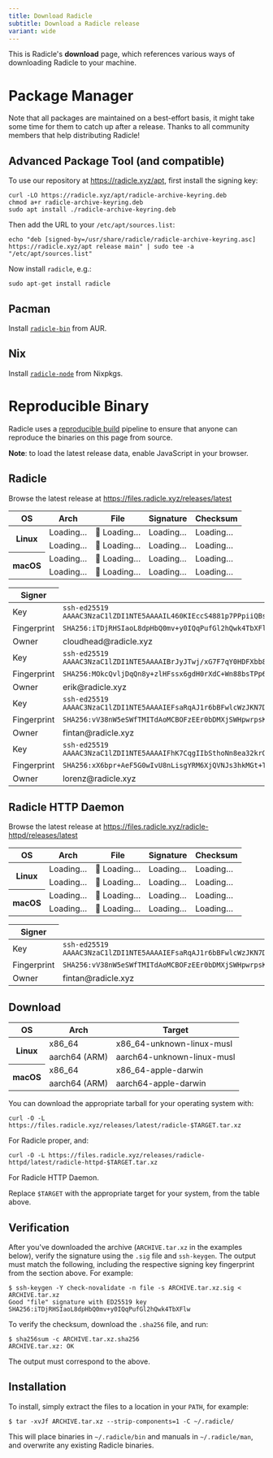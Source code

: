 ```yaml
---
title: Download Radicle
subtitle: Download a Radicle release
variant: wide
---
```

This is Radicle's <strong class="highlight">download</strong> page,
which references various ways of downloading Radicle to your machine.

# Package Manager

Note that all packages are maintained on a best-effort basis,
it might take some time for them to catch up after a release.
Thanks to all community members that help distributing Radicle!

## Advanced Package Tool (and compatible)

To use our repository at <https://radicle.xyz/apt>,
first install the signing key:
```
curl -LO https://radicle.xyz/apt/radicle-archive-keyring.deb
chmod a+r radicle-archive-keyring.deb
sudo apt install ./radicle-archive-keyring.deb
```
Then add the URL to your `/etc/apt/sources.list`:
```
echo "deb [signed-by=/usr/share/radicle/radicle-archive-keyring.asc] https://radicle.xyz/apt release main" | sudo tee -a  "/etc/apt/sources.list"
```
Now install `radicle`, e.g.:
```
sudo apt-get install radicle
```

## Pacman

Install [`radicle-bin`](https://aur.archlinux.org/packages?O=0&K=radicle) from AUR.

## Nix

Install [`radicle-node`](https://search.nixos.org/packages?show=radicle-node&query=radicle) from Nixpkgs.

# Reproducible Binary

Radicle uses a [reproducible build][rb] pipeline to ensure that anyone can
reproduce the binaries on this page from source.

[rb]: https://reproducible-builds.org/

<noscript>
  <p class="notice">
    <strong>Note</strong>: to load the latest release data, enable JavaScript in your browser.
  </p>
</noscript>

<p id="radicle-release-header" class="loading">
  <span class="release-loader"></span>
  <span>
    <h2 id="radicle-release-name">Radicle</h2>
    <p id="radicle-release-info"><!-- Dynamic --></p>
  </span>
</p>

<noscript>
  <p>
    Browse the latest release at
    <a href="https://files.radicle.xyz/releases/latest">https://files.radicle.xyz/releases/latest</a>
  </p>
</noscript>

<table class="hidden loading" id="radicle-releases">
  <thead>
    <th scope="col">OS</th>
    <th scope="col" class="desktop">Arch</th>
    <th scope="col">File</th>
    <th scope="col">Signature</th>
    <th scope="col">Checksum</th>
  </thead>
  <tr data-release-arch="x86_64" data-release-binary="unknown-linux-musl">
    <th scope="row" rowspan="2">Linux</th>
    <td class="release-arch desktop">Loading…</td>
    <td>💾 <a class="release-url">Loading…</a></td>
    <td><a class="release-sig">Loading…</a></td>
    <td><a class="release-checksum">Loading…</a></td>
  </tr>
  <tr data-release-arch="aarch64" data-release-binary="unknown-linux-musl">
    <td class="release-arch desktop">Loading…</td>
    <td>💾 <a class="release-url">Loading…</a></td>
    <td><a class="release-sig">Loading…</a></td>
    <td><a class="release-checksum">Loading…</a></td>
  </tr>
  <tr data-release-arch="x86_64" data-release-binary="apple-darwin">
    <th scope="row" rowspan="2">macOS</th>
    <td class="release-arch desktop">Loading…</td>
    <td>💾 <a class="release-url">Loading…</a></td>
    <td><a class="release-sig">Loading…</a></td>
    <td><a class="release-checksum">Loading…</a></td>
  </tr>
  <tr data-release-arch="aarch64" data-release-binary="apple-darwin">
    <td class="release-arch desktop">Loading…</td>
    <td>💾 <a class="release-url">Loading…</a></td>
    <td><a class="release-sig">Loading…</a></td>
    <td><a class="release-checksum">Loading…</a></td>
  </tr>
</table>

<table>
  <thead><th>Signer</th></thead>
  <tr><td>Key</td><td><code>ssh-ed25519 AAAAC3NzaC1lZDI1NTE5AAAAIL460KIEccS4881p7PPpiiQBsxF+H5tgC6De6crw9rbU</code></td></tr>
  <tr><td>Fingerprint</td><td><code>SHA256:iTDjRHSIaoL8dpHbQ0mv+y0IQqPufGl2hQwk4TbXFlw</code></td></tr>
  <tr><td>Owner</td><td>cloudhead@radicle.xyz</td></tr>
  <tr><td>Key</td><td><code>ssh-ed25519 AAAAC3NzaC1lZDI1NTE5AAAAIBrJyJTwj/xG7F7qY0HDFXbb8A+xNNH8eILQ8hlvKW7/</code></td></tr>
  <tr><td>Fingerprint</td><td><code>SHA256:MOkcQvljDqQn8y+zlHFssx6gdH0rXdC+Wn88bsTPp6g</code></td></tr>
  <tr><td>Owner</td><td>erik@radicle.xyz</td></tr>
  <tr><td>Key</td><td><code>ssh-ed25519 AAAAC3NzaC1lZDI1NTE5AAAAIEFsaRqAJ1r6bBFwlcWzJKN7DdjItQDumCNc0wqw6Dvk</code></td></tr>
  <tr><td>Fingerprint</td><td><code>SHA256:vV38nW5eSWfTMITdAoMCBOFzEEr0bDMXjSWHpwrpsKY</code></td></tr>
  <tr><td>Owner</td><td>fintan@radicle.xyz</td></tr>
  <tr><td>Key</td><td><code>ssh-ed25519 AAAAC3NzaC1lZDI1NTE5AAAAIFhK7CqgIIbSthoNn8ea32krOnMzC807Z+PpBkR2YOVj</code></td></tr>
  <tr><td>Fingerprint</td><td><code>SHA256:xX6bpr+AeF5G0wIvU8nLisgYRM6XjQVNJs3hkMGt+T0</code></td></tr>
  <tr><td>Owner</td><td>lorenz@radicle.xyz</td></tr>
</table>

<p id="radicle-httpd-release-header" class="loading">
  <span class="release-loader"></span>
  <span>
    <h2 id="radicle-httpd-release-name">Radicle HTTP Daemon</h2>
    <p id="radicle-httpd-release-info"><!-- Dynamic --></p>
  </span>
</p>

<noscript>
  <p>
    Browse the latest release at
    <a href="https://files.radicle.xyz/releases/radicle-httpd/latest">https://files.radicle.xyz/radicle-httpd/releases/latest</a>
  </p>
</noscript>

<table class="hidden loading" id="radicle-httpd-releases">
  <thead>
    <th scope="col">OS</th>
    <th scope="col" class="desktop">Arch</th>
    <th scope="col">File</th>
    <th scope="col">Signature</th>
    <th scope="col">Checksum</th>
  </thead>
  <tr data-release-arch="x86_64" data-release-binary="unknown-linux-musl">
    <th scope="row" rowspan="2">Linux</th>
    <td class="release-arch desktop">Loading…</td>
    <td>💾 <a class="release-url">Loading…</a></td>
    <td><a class="release-sig">Loading…</a></td>
    <td><a class="release-checksum">Loading…</a></td>
  </tr>
  <tr data-release-arch="aarch64" data-release-binary="unknown-linux-musl">
    <td class="release-arch desktop">Loading…</td>
    <td>💾 <a class="release-url">Loading…</a></td>
    <td><a class="release-sig">Loading…</a></td>
    <td><a class="release-checksum">Loading…</a></td>
  </tr>
  <tr data-release-arch="x86_64" data-release-binary="apple-darwin">
    <th scope="row" rowspan="2">macOS</th>
    <td class="release-arch desktop">Loading…</td>
    <td>💾 <a class="release-url">Loading…</a></td>
    <td><a class="release-sig">Loading…</a></td>
    <td><a class="release-checksum">Loading…</a></td>
  </tr>
  <tr data-release-arch="aarch64" data-release-binary="apple-darwin">
    <td class="release-arch desktop">Loading…</td>
    <td>💾 <a class="release-url">Loading…</a></td>
    <td><a class="release-sig">Loading…</a></td>
    <td><a class="release-checksum">Loading…</a></td>
  </tr>
</table>

<table>
  <thead><th>Signer</th></thead>
  <tr><td>Key</td><td><code>ssh-ed25519 AAAAC3NzaC1lZDI1NTE5AAAAIEFsaRqAJ1r6bBFwlcWzJKN7DdjItQDumCNc0wqw6Dvk</code></td></tr>
  <tr><td>Fingerprint</td><td><code>SHA256:vV38nW5eSWfTMITdAoMCBOFzEEr0bDMXjSWHpwrpsKY</code></td></tr>
  <tr><td>Owner</td><td>fintan@radicle.xyz</td></tr>
</table>

## Download

<table>
  <thead>
    <th scope="col">OS</th>
    <th scope="col">Arch</th>
    <th scope="col">Target</th>
  </thead>
  <tr data-release-arch="x86_64" data-release-binary="unknown-linux-musl">
    <th scope="row" rowspan="2">Linux</th>
    <td>x86_64</td>
    <td>x86_64-unknown-linux-musl</td>
  </tr>
  <tr data-release-arch="aarch64" data-release-binary="unknown-linux-musl">
    <td>aarch64 (ARM)</td>
    <td>aarch64-unknown-linux-musl</td>
  </tr>
  <tr data-release-arch="x86_64" data-release-binary="apple-darwin">
    <th scope="row" rowspan="2">macOS</th>
    <td>x86_64</td>
    <td>x86_64-apple-darwin</td>
  </tr>
  <tr data-release-arch="aarch64" data-release-binary="apple-darwin">
    <td>aarch64 (ARM)</td>
    <td>aarch64-apple-darwin</td>
  </tr>
</table>

You can download the appropriate tarball for your operating system with:

    curl -O -L https://files.radicle.xyz/releases/latest/radicle-$TARGET.tar.xz

For Radicle proper, and:

    curl -O -L https://files.radicle.xyz/releases/radicle-httpd/latest/radicle-httpd-$TARGET.tar.xz

For Radicle HTTP Daemon.

Replace `$TARGET` with the appropriate target for your system, from the table
above.

## Verification

After you've downloaded the archive (`ARCHIVE.tar.xz` in the examples below),
verify the signature using the `.sig` file and `ssh-keygen`. The output must
match the following, including the respective signing key fingerprint from
the section above. For example:

    $ ssh-keygen -Y check-novalidate -n file -s ARCHIVE.tar.xz.sig < ARCHIVE.tar.xz
    Good "file" signature with ED25519 key SHA256:iTDjRHSIaoL8dpHbQ0mv+y0IQqPufGl2hQwk4TbXFlw

To verify the checksum, download the `.sha256` file, and run:

    $ sha256sum -c ARCHIVE.tar.xz.sha256
    ARCHIVE.tar.xz: OK

The output must correspond to the above.

## Installation

To install, simply extract the files to a location in your `PATH`, for example:

    $ tar -xvJf ARCHIVE.tar.xz --strip-components=1 -C ~/.radicle/

This will place binaries in `~/.radicle/bin` and manuals in `~/.radicle/man`,
and overwrite any existing Radicle binaries.

<script>
  getRelease("Radicle", "https://files.radicle.xyz/releases/latest", "radicle");
  getRelease("Radicle HTTP Daemon", "https://files.radicle.xyz/releases/radicle-httpd/latest", "radicle-httpd");

  function getRelease(name, urlBase, releaseId) {
      const releases = document.getElementById(`${releaseId}-releases`);
      releases.classList.remove("hidden");

      fetch(`${urlBase}/${releaseId}.json`)
        .then(res => res.json())
        .then(data => {
          const version = data.version;
          const commit = data.commit;
          const release = document.getElementById(`${releaseId}-release-header`);
          const releaseName = document.getElementById(`${releaseId}-release-name`);
          const releaseInfo = document.getElementById(`${releaseId}-release-info`);

          document.querySelectorAll(`#${releaseId}-releases [data-release-binary]`).forEach((row) => {
            const arch = row.dataset.releaseArch;
            const binary = row.dataset.releaseBinary;
            const archive = `${releaseId}-${version}-${arch}-${binary}.tar.xz`;
            const url = `${urlBase}/${archive}`;

            row.querySelector(".release-arch").innerText = arch;
            row.querySelector(".release-url").innerText = archive;
            row.querySelector(".release-sig").innerText = ".sig";
            row.querySelector(".release-checksum").innerText = ".sha256";

            row.querySelector(".release-url").href = url;
            row.querySelector(".release-sig").href = `${url}.sig`;
            row.querySelector(".release-checksum").href = `${url}.sha256`;
          });

          release.classList.remove("loading");
          releaseName.innerText = `${name} ${version}`;
          releaseInfo.innerHTML = `Built from commit <code>${commit}</code> on ${new Date(data.timestamp * 1000).toUTCString()}.`;
        });
    }
</script>
